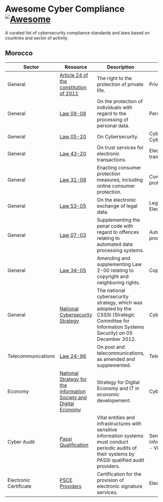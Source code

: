 # Awesome Cyber Compliance [![Awesome](https://awesome.re/badge.svg)](https://awesome.re)
A curated list of cybersecurity compliance standards and laws based on countries and sector of activity.

## Morocco
| Sector  | Resource  | Description|Keywords|
| ------------ | ------------ |---|---|
| General  |[Article 24 of the constitution of 2011](https://www.constituteproject.org/constitution/Morocco_2011?lang=en#s124 "Article 24 of the constitution of 2011")| The right to the protection of private life.|Privacy|
| General  |[Law 09-08](https://www.dgssi.gov.ma/fr/content/loi-09-08-relative-la-protection-des-personnes-physiques-l-egard-du-traitement-des-donnees-caractere-personnel.html "Loi 09-08") |On the protection of individuals with regard to the processing of personal data.|Personal Data|
|  General |  [Law 05-20](https://www.dgssi.gov.ma/fr/content/loi-ndeg-0520-relative-la-cybersecurite.html "Law 05-20") |On Cybersecurity.|Cybersecurity - Cyber resiliance|
|General|[Law 43-20](https://www.dgssi.gov.ma/fr/content/loi-ndeg43-20-relative-aux-services-de-confiance-pour-les-transactions-electroniques.html "Law 43-20")|On trust services for electronic transactions.|Electronic transactions|
|General|[Law 31-08](https://www.dgssi.gov.ma/fr/content/loi-ndeg31-08-edictant-des-mesures-de-protection-du-consommateur-y-compris-la-protection-du-consommateur-en-ligne.html "Law 31-08")|Enacting consumer protection measures, including online consumer protection.|Consumer protection|
|General|[Law 53-05](https://www.dgssi.gov.ma/fr/content/loi-53-05-relative-l-echange-electronique-de-donnees-juridiques.html "Law 53-05")|On the electronic exchange of legal data.|Legal Data - Electronic exchange|
|General|[Law 07-03](https://www.dgssi.gov.ma/fr/content/loi-07-03-completant-le-code-penal-en-ce-qui-concerne-les-infractions-relatives-aux-systemes-de-traitement-automatise-des-donnees.html "Law 07-03")|Supplementing the penal code with regard to offences relating to automated data processing systems.|Automated data processing|
|General|[Law 34-05](https://agip.com/UploadFiles/Laws/Morocco%20law_en.pdf "Law 34-05")|Amending and supplementing Law 2-00 relating to copyright and neighboring rights.|Copyright|
|General|[National Cybersecurity Strategy](https://www.dgssi.gov.ma/fr/strategie-nationale-en-matiere-de-cybersecurite.html "National Strategie On Cybersecurity")|The national cybersecurity strategy, which was adopted by the CSSSI (Strategic Committee for Information Systems Security) on 05 December 2012.|Cyber Strategy|
|Telecommunications|[Law 24-96](https://www.dgssi.gov.ma/fr/content/loi-ndeg24-96-consolidee-relative-la-poste-et-aux-telecommunications-telle-qu-elle-ete-modifiee-et-completee.html "Law 24-96")|On post and telecommunications, as amended and supplemented.|Telecommunications|
|Economy|[National Strategy for the information Society and Digital Economy](http://www.egov.ma/sites/default/files/Maroc%20Numeric%202013.pdf "National Strategy for the Information Information Society and Digital Economy")|Strategy for Digital Economy and IT in economic developement.| Cyber Strategy|
|Cyber Audit|[Passi Qualification](https://www.dgssi.gov.ma/fr/prestataires-d-audit-de-la-securite-des-systemes-d-information-qualifies.html "Qualification Passi")|Vital entities and infrastructures with sensitive information systems must conduct periodic audits of their systems by PASSI qualified audit providers.|Sensitive information system - Vital entities|
|Electronic Certificate|[PSCE Providers](https://www.dgssi.gov.ma/fr/prestataires-de-service-de-certification-electronique-psce-agrees.html "Prestataires PSCE")| Certification for the provision of electronic signature services.|Electronic signature|
